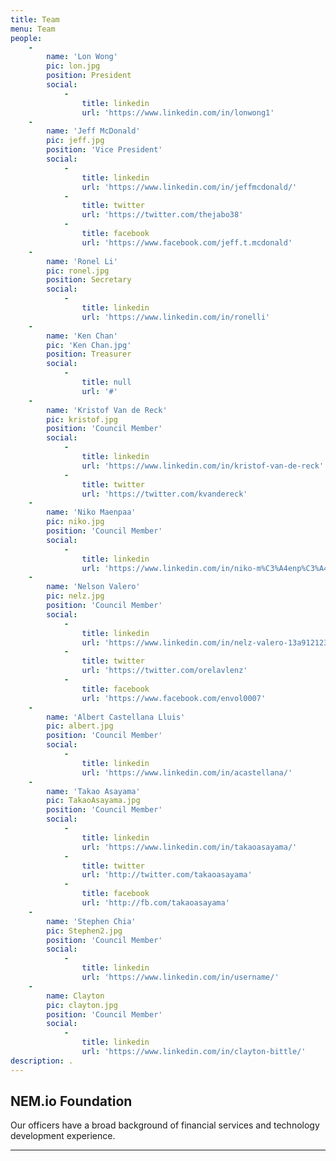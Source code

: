 ```yaml
---
title: Team
menu: Team
people:
    -
        name: 'Lon Wong'
        pic: lon.jpg
        position: President
        social:
            -
                title: linkedin
                url: 'https://www.linkedin.com/in/lonwong1'
    -
        name: 'Jeff McDonald'
        pic: jeff.jpg
        position: 'Vice President'
        social:
            -
                title: linkedin
                url: 'https://www.linkedin.com/in/jeffmcdonald/'
            -
                title: twitter
                url: 'https://twitter.com/thejabo38'
            -
                title: facebook
                url: 'https://www.facebook.com/jeff.t.mcdonald'
    -
        name: 'Ronel Li'
        pic: ronel.jpg
        position: Secretary
        social:
            -
                title: linkedin
                url: 'https://www.linkedin.com/in/ronelli'
    -
        name: 'Ken Chan'
        pic: 'Ken Chan.jpg'
        position: Treasurer
        social:
            -
                title: null
                url: '#'
    -
        name: 'Kristof Van de Reck'
        pic: kristof.jpg
        position: 'Council Member'
        social:
            -
                title: linkedin
                url: 'https://www.linkedin.com/in/kristof-van-de-reck'
            -
                title: twitter
                url: 'https://twitter.com/kvandereck'
    -
        name: 'Niko Maenpaa'
        pic: niko.jpg
        position: 'Council Member'
        social:
            -
                title: linkedin
                url: 'https://www.linkedin.com/in/niko-m%C3%A4enp%C3%A4%C3%A4-287289110/'
    -
        name: 'Nelson Valero'
        pic: nelz.jpg
        position: 'Council Member'
        social:
            -
                title: linkedin
                url: 'https://www.linkedin.com/in/nelz-valero-13a912123/'
            -
                title: twitter
                url: 'https://twitter.com/orelavlenz'
            -
                title: facebook
                url: 'https://www.facebook.com/envol0007'
    -
        name: 'Albert Castellana Lluis'
        pic: albert.jpg
        position: 'Council Member'
        social:
            -
                title: linkedin
                url: 'https://www.linkedin.com/in/acastellana/'
    -
        name: 'Takao Asayama'
        pic: TakaoAsayama.jpg
        position: 'Council Member'
        social:
            -
                title: linkedin
                url: 'https://www.linkedin.com/in/takaoasayama/'
            -
                title: twitter
                url: 'http://twitter.com/takaoasayama'
            -
                title: facebook
                url: 'http://fb.com/takaoasayama'
    -
        name: 'Stephen Chia'
        pic: Stephen2.jpg
        position: 'Council Member'
        social:
            -
                title: linkedin
                url: 'https://www.linkedin.com/in/username/'
    -
        name: Clayton
        pic: clayton.jpg
        position: 'Council Member'
        social:
            -
                title: linkedin
                url: 'https://www.linkedin.com/in/clayton-bittle/'
description: .
---
```


## NEM.io Foundation

Our officers have a broad background of financial services and technology development experience. 

---
